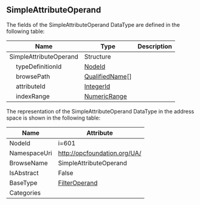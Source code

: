 <!-- datatype -->
## SimpleAttributeOperand
  
<!-- end of description -->
The fields of the SimpleAttributeOperand DataType are defined in the following table:  

|Name|Type|Description|
|---|---|---|
|SimpleAttributeOperand|Structure||
|&nbsp;&nbsp;&nbsp;&nbsp;typeDefinitionId|[NodeId](../../DataTypes/NodeId/readme.md)||
|&nbsp;&nbsp;&nbsp;&nbsp;browsePath|[QualifiedName](../../DataTypes/QualifiedName/readme.md)[]||
|&nbsp;&nbsp;&nbsp;&nbsp;attributeId|[IntegerId](../../DataTypes/IntegerId/readme.md)||
|&nbsp;&nbsp;&nbsp;&nbsp;indexRange|[NumericRange](../../DataTypes/NumericRange/readme.md)||

The representation of the SimpleAttributeOperand DataType in the address space is shown in the following table:  

|Name|Attribute|
|---|---|
|NodeId|i=601|
|NamespaceUri|http://opcfoundation.org/UA/|
|BrowseName|SimpleAttributeOperand|
|IsAbstract|False|
|BaseType|[FilterOperand](../../DataTypes/FilterOperand/readme.md)|
|Categories||


